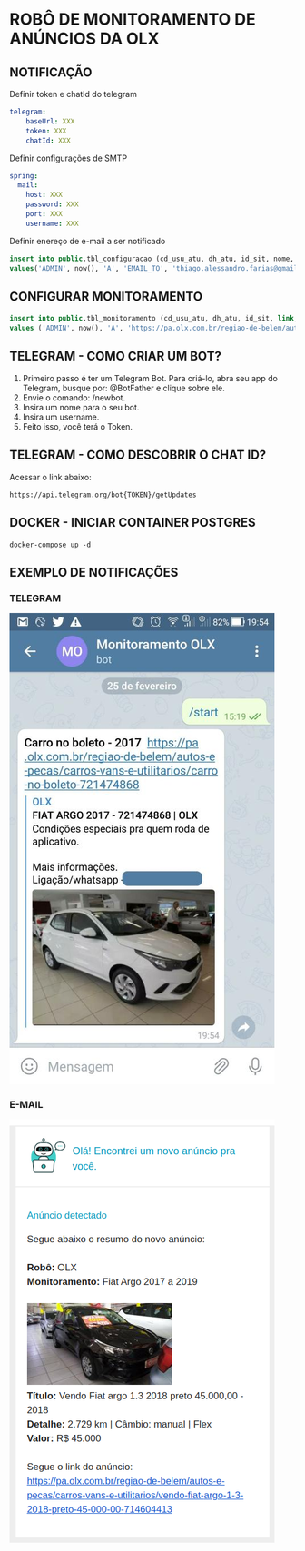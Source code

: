 # ROBÔ DE MONITORAMENTO DE ANÚNCIOS DA OLX

## NOTIFICAÇÃO

Definir token e chatId do telegram

```yaml
telegram:
    baseUrl: XXX
    token: XXX
    chatId: XXX
```

Definir configurações de SMTP

```yaml
spring:
  mail:
    host: XXX
    password: XXX
    port: XXX
    username: XXX
```    

Definir enereço de e-mail a ser notificado

```sql
insert into public.tbl_configuracao (cd_usu_atu, dh_atu, id_sit, nome, valor) 
values('ADMIN', now(), 'A', 'EMAIL_TO', 'thiago.alessandro.farias@gmail.com');
```

## CONFIGURAR MONITORAMENTO

```sql
insert into public.tbl_monitoramento (cd_usu_atu, dh_atu, id_sit, link, titulo, bot) 
values ('ADMIN', now(), 'A', 'https://pa.olx.com.br/regiao-de-belem/autos-e-pecas/carros-vans-e-utilitarios/fiat/argo?re=38&rs=35&sf=1', 'Fiat Argo 2017 a 2019', 'OLX');
```
## TELEGRAM - COMO CRIAR UM BOT?

1. Primeiro passo é ter um Telegram Bot. Para criá-lo, abra seu app do Telegram, busque por: @BotFather e clique sobre ele.
2. Envie o comando: /newbot.
3. Insira um nome para o seu bot.
4. Insira um username.
5. Feito isso, você terá o Token.

## TELEGRAM - COMO DESCOBRIR O CHAT ID?

Acessar o link abaixo:

```
https://api.telegram.org/bot{TOKEN}/getUpdates
```

## DOCKER - INICIAR CONTAINER POSTGRES

```
docker-compose up -d
```

## EXEMPLO DE NOTIFICAÇÕES

### TELEGRAM

![alt text](https://github.com/thiagoalessandro/robo-monitoramento-olx/blob/master/exemplo/bot-notificacao-telegram.jpg "Notificação via telegram")

### E-MAIL

![alt text](https://github.com/thiagoalessandro/robo-monitoramento-olx/blob/master/exemplo/bot-notificacao-email.png "Notificação via e-mail")
